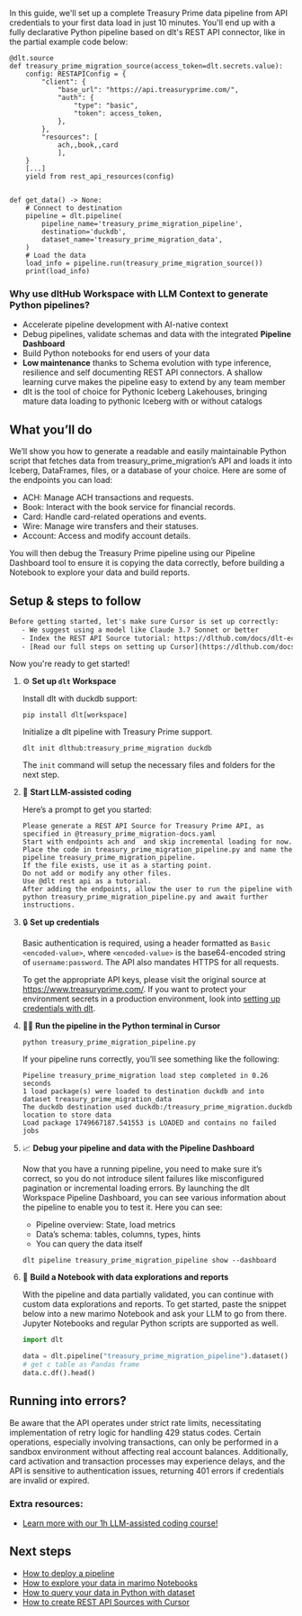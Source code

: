 In this guide, we'll set up a complete Treasury Prime data pipeline from API credentials to your first data load in just 10 minutes. You'll end up with a fully declarative Python pipeline based on dlt's REST API connector, like in the partial example code below:

```python-outcome
@dlt.source
def treasury_prime_migration_source(access_token=dlt.secrets.value):
    config: RESTAPIConfig = {
        "client": {
            "base_url": "https://api.treasuryprime.com/",
            "auth": {
                "type": "basic",
                "token": access_token,
            },
        },
        "resources": [
            ach,,book,,card
            ],
    }
    [...]
    yield from rest_api_resources(config)


def get_data() -> None:
    # Connect to destination
    pipeline = dlt.pipeline(
        pipeline_name='treasury_prime_migration_pipeline',
        destination='duckdb',
        dataset_name='treasury_prime_migration_data', 
    )
    # Load the data
    load_info = pipeline.run(treasury_prime_migration_source())
    print(load_info) 
```

### Why use dltHub Workspace with LLM Context to generate Python pipelines?

- Accelerate pipeline development with AI-native context
- Debug pipelines, validate schemas and data with the integrated **Pipeline Dashboard**
- Build Python notebooks for end users of your data
- **Low maintenance** thanks to Schema evolution with type inference, resilience and self documenting REST API connectors. A shallow learning curve makes the pipeline easy to extend by any team member
- dlt is the tool of choice for Pythonic Iceberg Lakehouses, bringing mature data loading to pythonic Iceberg with or without catalogs

## What you’ll do

We’ll show you how to generate a readable and easily maintainable Python script that fetches data from treasury_prime_migration’s API and loads it into Iceberg, DataFrames, files, or a database of your choice. Here are some of the endpoints you can load:

- ACH: Manage ACH transactions and requests.
- Book: Interact with the book service for financial records.
- Card: Handle card-related operations and events.
- Wire: Manage wire transfers and their statuses.
- Account: Access and modify account details.

You will then debug the Treasury Prime pipeline using our Pipeline Dashboard tool to ensure it is copying the data correctly, before building a Notebook to explore your data and build reports.

## Setup & steps to follow

```default
Before getting started, let's make sure Cursor is set up correctly:
   - We suggest using a model like Claude 3.7 Sonnet or better
   - Index the REST API Source tutorial: https://dlthub.com/docs/dlt-ecosystem/verified-sources/rest_api/ and add it to context as **@dlt rest api**
   - [Read our full steps on setting up Cursor](https://dlthub.com/docs/dlt-ecosystem/llm-tooling/cursor-restapi#23-configuring-cursor-with-documentation)
```

Now you're ready to get started!

1. ⚙️ **Set up `dlt` Workspace**
    
    Install dlt with duckdb support:
    ```shell
    pip install dlt[workspace]
    ```

    Initialize a dlt pipeline with Treasury Prime support.
    ```shell
    dlt init dlthub:treasury_prime_migration duckdb
    ```

    The `init` command will setup the necessary files and folders for the next step.
    
2. 🤠 **Start LLM-assisted coding**
    
    Here’s a prompt to get you started:
    
    ```prompt
    Please generate a REST API Source for Treasury Prime API, as specified in @treasury_prime_migration-docs.yaml 
    Start with endpoints ach and  and skip incremental loading for now. 
    Place the code in treasury_prime_migration_pipeline.py and name the pipeline treasury_prime_migration_pipeline. 
    If the file exists, use it as a starting point. 
    Do not add or modify any other files. 
    Use @dlt rest api as a tutorial. 
    After adding the endpoints, allow the user to run the pipeline with python treasury_prime_migration_pipeline.py and await further instructions.
    ```

    
3. 🔒 **Set up credentials** 
    
    Basic authentication is required, using a header formatted as `Basic <encoded-value>`, where `<encoded-value>` is the base64-encoded string of `username:password`. The API also mandates HTTPS for all requests.
    
    To get the appropriate API keys, please visit the original source at https://www.treasuryprime.com/.
    If you want to protect your environment secrets in a production environment, look into [setting up credentials with dlt](https://dlthub.com/docs/walkthroughs/add_credentials).
    
4. 🏃‍♀️ **Run the pipeline in the Python terminal in Cursor**
    
    ```shell
    python treasury_prime_migration_pipeline.py
    ```
    
    If your pipeline runs correctly, you’ll see something like the following:
    
    ```shell
    Pipeline treasury_prime_migration load step completed in 0.26 seconds
    1 load package(s) were loaded to destination duckdb and into dataset treasury_prime_migration_data
    The duckdb destination used duckdb:/treasury_prime_migration.duckdb location to store data
    Load package 1749667187.541553 is LOADED and contains no failed jobs
    ```
    
5. 📈 **Debug your pipeline and data with the Pipeline Dashboard**

    Now that you have a running pipeline, you need to make sure it’s correct, so you do not introduce silent failures like misconfigured pagination or incremental loading errors. By launching the dlt Workspace Pipeline Dashboard, you can see various information about the pipeline to enable you to test it. Here you can see:
    - Pipeline overview: State, load metrics
    - Data’s schema: tables, columns, types, hints
    - You can query the data itself
    
    ```shell
    dlt pipeline treasury_prime_migration_pipeline show --dashboard
    ```
    
6. 🐍 **Build a Notebook with data explorations and reports**

    With the pipeline and data partially validated, you can continue with custom data explorations and reports. To get started, paste the snippet below into a new marimo Notebook and ask your LLM to go from there. Jupyter Notebooks and regular Python scripts are supported as well.

    
    ```python
    import dlt

   data = dlt.pipeline("treasury_prime_migration_pipeline").dataset()
   # get c table as Pandas frame
   data.c.df().head()
    ```

## Running into errors?

Be aware that the API operates under strict rate limits, necessitating implementation of retry logic for handling 429 status codes. Certain operations, especially involving transactions, can only be performed in a sandbox environment without affecting real account balances. Additionally, card activation and transaction processes may experience delays, and the API is sensitive to authentication issues, returning 401 errors if credentials are invalid or expired.

### Extra resources:

- [Learn more with our 1h LLM-assisted coding course!](https://www.youtube.com/watch?v=GGid70rnJuM)

## Next steps

- [How to deploy a pipeline](https://dlthub.com/docs/walkthroughs/deploy-a-pipeline)
- [How to explore your data in marimo Notebooks](https://dlthub.com/docs/general-usage/dataset-access/marimo)
- [How to query your data in Python with dataset](https://dlthub.com/docs/general-usage/dataset-access/dataset)
- [How to create REST API Sources with Cursor](https://dlthub.com/docs/dlt-ecosystem/llm-tooling/cursor-restapi)